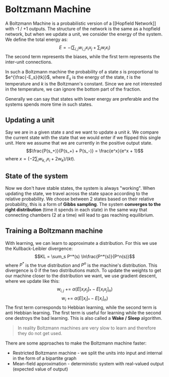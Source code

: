 # Boltzmann Machine
A Boltzmann Machine is a probabilistic version of a [[Hopfield Network]] with -1 / +1 outputs. The structure of the network is the same as a hopfield network, but when we update a unit, we consider the energy of the system. We define the total energy as:
$$E = -\Big(\sum_{i,j} w_{i,j} x_i x_j + \sum_i w_i x_i\Big)$$
The second term represents the biases, while the first term represents the inter-unit connections.

In such a Boltzmann machine the probability of a state $s$ is proportional to $e^{\frac{-E_s}{tk}}$, where $E_s$ is the energy of the state, $t$ is the temperature and $k$ is the Boltzmann's constant. Since we are not interested in the temperature, we can ignore the bottom part of the fraction.

Generally we can say that states with lower energy are preferable and the systems spends more time in such states.

## Updating a unit
Say we are in a given state $s$ and we want to update a unit $k$. We compare the current state with the state that we would enter if we flipped this single unit. Here we assume that we are currently in the positive output state.
$$\frac{P(s_+)}{P(s_+) + P(s_-)} = \frac{e^x}{e^x + 1}$$
where $x = (-2\sum_i w_{k,i} x_i + 2 w_k)/(kt)$.

## State of the system
Now we don't have stable states, the system is always "working". When updating the state, we travel across the state space according to the relative probability. We choose between 2 states based on their relative probability, this is a form of **Gibbs sampling**. The system **converges to the right distribution** (time it spends in each state) in the same way that connecting chambers (2 at a time) will lead to gas reaching equilibrium. 

## Training a Boltzmann machine
With learning, we can learn to approximate a distribution. For this we use the Kullback-Leibler divergence:
$$KL = \sum_s P^*(s) \ln\frac{P^*(s)}{P^n(s)}$$
where $P^*$ is the true distribution and $P^n$ is the machine's distribution. This divergence is 0 if the two distributions match. To update the weights to get our machine closer to the distribution we want, we use gradient descent, where we update like this:
$$w_{i,j} \text{ += } \alpha (E[x_i x_j]_* - E[x_i x_j]_n)$$
$$w_i \text{ += } \alpha (E[x_i]_* - E[x_i]_n)$$
The first term corresponds to Hebbian learning, while the second term is anti Hebbian learning. The first term is useful for learning while the second one destroys the bad learning. This is also called a **Wake / Sleep** algorithm. 

>In reality Boltzmann machines are very slow to learn and therefore they do not get used.

There are some approaches to make the Boltzmann machine faster: 
- Restricted Boltzmann machine - we split the units into input and internal in the form of a bipartite graph
- Mean-field approximation - deterministic system with real-valued output (expected value of output)